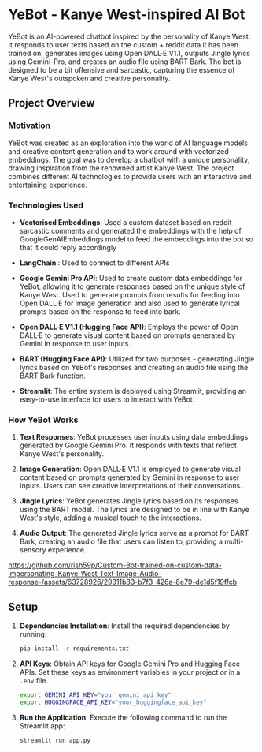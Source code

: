 # YeBot - Kanye West-inspired AI Bot

YeBot is an AI-powered chatbot inspired by the personality of Kanye West. It responds to user texts based on the custom + reddit data it has been trained on, generates images using Open DALL·E V1.1, outputs Jingle lyrics using Gemini-Pro, and creates an audio file using BART Bark. The bot is designed to be a bit offensive and sarcastic, capturing the essence of Kanye West's outspoken and creative personality.

## Project Overview

### Motivation

YeBot was created as an exploration into the world of AI language models and creative content generation and to work around with vectorized embeddings. The goal was to develop a chatbot with a unique personality, drawing inspiration from the renowned artist Kanye West. The project combines different AI technologies to provide users with an interactive and entertaining experience.

### Technologies Used

- **Vectorised Embeddings**: Used a custom dataset based on reddit sarcastic comments and generated the embeddings with the help of GoogleGenAIEmbeddings model to feed the embeddings into the bot so that it could reply accordingly

- **LangChain** : Used to connect to different APIs

- **Google Gemini Pro API**: Used to create custom data embeddings for YeBot, allowing it to generate responses based on the unique style of Kanye West. Used to generate prompts from results for feeding into Open DALL·E for image generation and also used to generate lyrical prompts based on the response to feed into bark.

- **Open DALL·E V1.1 (Hugging Face API)**: Employs the power of Open DALL·E to generate visual content based on prompts generated by Gemini in response to user inputs.

- **BART (Hugging Face API)**: Utilized for two purposes - generating Jingle lyrics based on YeBot's responses and creating an audio file using the BART Bark function.

- **Streamlit**: The entire system is deployed using Streamlit, providing an easy-to-use interface for users to interact with YeBot.

### How YeBot Works

1. **Text Responses**: YeBot processes user inputs using data embeddings generated by Google Gemini Pro. It responds with texts that reflect Kanye West's personality.

2. **Image Generation**: Open DALL·E V1.1 is employed to generate visual content based on prompts generated by Gemini in response to user inputs. Users can see creative interpretations of their conversations.

3. **Jingle Lyrics**: YeBot generates Jingle lyrics based on its responses using the BART model. The lyrics are designed to be in line with Kanye West's style, adding a musical touch to the interactions.

4. **Audio Output**: The generated Jingle lyrics serve as a prompt for BART Bark, creating an audio file that users can listen to, providing a multi-sensory experience.


https://github.com/rish59p/Custom-Bot-trained-on-custom-data-impersonating-Kanye-West-Text-Image-Audio-response-/assets/63728926/29311b83-b7f3-426a-8e79-de1d5f19ffcb


## Setup

1. **Dependencies Installation**: Install the required dependencies by running:

    ```bash
    pip install -r requirements.txt
    ```

2. **API Keys**: Obtain API keys for Google Gemini Pro and Hugging Face APIs. Set these keys as environment variables in your project or in a `.env` file.

    ```bash
    export GEMINI_API_KEY="your_gemini_api_key"
    export HUGGINGFACE_API_KEY="your_huggingface_api_key"
    ```

3. **Run the Application**: Execute the following command to run the Streamlit app:

    ```bash
    streamlit run app.py
    ```
